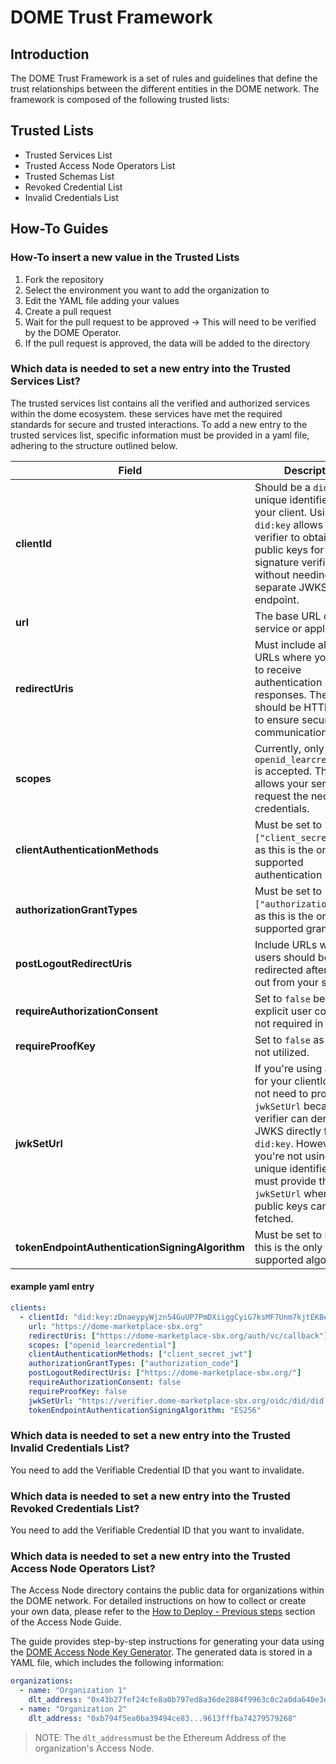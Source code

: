 # DOME Trust Framework

## Introduction

The DOME Trust Framework is a set of rules and guidelines that define the trust relationships between the different entities in the DOME network. The framework is composed of the following trusted lists:

## Trusted Lists
* Trusted Services List
* Trusted Access Node Operators List
* Trusted Schemas List
* Revoked Credential List
* Invalid Credentials List

## How-To Guides

### How-To insert a new value in the Trusted Lists

1. Fork the repository
2. Select the environment you want to add the organization to
3. Edit the YAML file adding your values
4. Create a pull request
5. Wait for the pull request to be approved → This will need to be verified by the DOME Operator.
6. If the pull request is approved, the data will be added to the directory

### Which data is needed to set a new entry into the Trusted Services List?

The trusted services list contains all the verified and authorized services within the dome ecosystem. these services have met the required standards for secure and trusted interactions. To add a new entry to the trusted services list, specific information must be provided in a yaml file, adhering to the structure outlined below.

| **Field**                                       | **Description**                                                                                                                                                                                                                                                                          |
|-------------------------------------------------|------------------------------------------------------------------------------------------------------------------------------------------------------------------------------------------------------------------------------------------------------------------------------------------|
| **clientId**                                    | Should be a `did:key` or a unique identifier for your client. Using a `did:key` allows the verifier to obtain your public keys for signature verification without needing a separate JWKS endpoint.                                                                                      |
| **url**                                         | The base URL of your service or application.                                                                                                                                                                                                                                             |
| **redirectUris**                                | Must include all the URLs where you expect to receive authentication responses. These should be HTTPS URLs to ensure secure communication.                                                                                                                                               |
| **scopes**                                      | Currently, only `openid_learcredential` is accepted. This scope allows your service to request the necessary credentials.                                                                                                                                                                |
| **clientAuthenticationMethods**                 | Must be set to `["client_secret_jwt"]`, as this is the only supported authentication method.                                                                                                                                                                                             |
| **authorizationGrantTypes**                     | Must be set to `["authorization_code"]`, as this is the only supported grant type.                                                                                                                                                                                                       |
| **postLogoutRedirectUris**                      | Include URLs where users should be redirected after they log out from your service.                                                                                                                                                                                                      |
| **requireAuthorizationConsent**                 | Set to `false` because explicit user consent is not required in this flow.                                                                                                                                                                                                               |
| **requireProofKey**                             | Set to `false` as PKCE is not utilized.                                                                                                                                                                                                                                                  |
| **jwkSetUrl**                                   | If you're using a `did:key` for your clientId, you do not need to provide a `jwkSetUrl` because the verifier can derive your JWKS directly from the `did:key`. However, if you're not using a unique identifier, you must provide the `jwkSetUrl` where your public keys can be fetched. |
| **tokenEndpointAuthenticationSigningAlgorithm** | Must be set to `ES256`, as this is the only supported algorithm.                                                                                                                                                                                                                         |

#### example yaml entry

```yaml
clients:
  - clientId: "did:key:zDnaeypyWjzn54GuUP7PmDXiiggCyiG7ksMF7Unm7kjtEKBez"
    url: "https://dome-marketplace-sbx.org"
    redirectUris: ["https://dome-marketplace-sbx.org/auth/vc/callback"]
    scopes: ["openid_learcredential"]
    clientAuthenticationMethods: ["client_secret_jwt"]
    authorizationGrantTypes: ["authorization_code"]
    postLogoutRedirectUris: ["https://dome-marketplace-sbx.org/"]
    requireAuthorizationConsent: false
    requireProofKey: false
    jwkSetUrl: "https://verifier.dome-marketplace-sbx.org/oidc/did/did:key:zDnaeypyWjzn54GuUP7PmDXiiggCyiG7ksMF7Unm7kjtEKBez"
    tokenEndpointAuthenticationSigningAlgorithm: "ES256"
```

### Which data is needed to set a new entry into the Trusted Invalid Credentials List?

You need to add the Verifiable Credential ID that you want to invalidate.

### Which data is needed to set a new entry into the Trusted Revoked Credentials List?

You need to add the Verifiable Credential ID that you want to invalidate.

### Which data is needed to set a new entry into the Trusted Access Node Operators List?

The Access Node directory contains the public data for organizations within the DOME network.
For detailed instructions on how to collect or create your own data,
please refer to the [How to Deploy - Previous steps](https://github.com/DOME-Marketplace/access-node#previous-steps)
section of the Access Node Guide.

The guide provides step-by-step instructions for generating your data using the 
[DOME Access Node Key Generator](https://dome-marketplace.github.io/dome-crypto-generator/).
The generated data is stored in a YAML file, which includes the following information:
```yaml
organizations:
  - name: "Organization 1"
    dlt_address: "0x43b27fef24cfe8a0b797ed8a36de2884f9963c0c2a0da640e3ec7ad6cd0c493d"
  - name: "Organization 2"
    dlt_address: "0xb794f5ea0ba39494ce83...9613fffba74279579268"
```

> NOTE: The `dlt_address`must be the Ethereum Address of the organization's Access Node.


